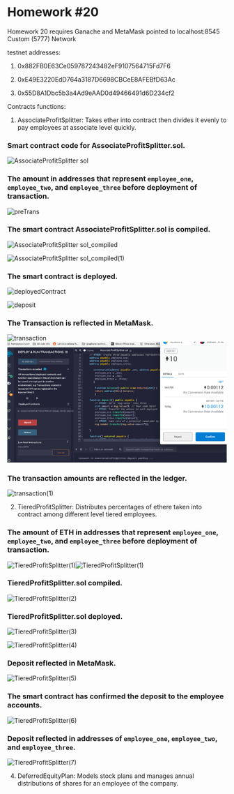 # Homework #20

Homework 20 requires Ganache and MetaMask pointed to localhost:8545
Custom (5777) Network

testnet addresses:
1. 0x882FB0E63Ce059787243482eF9107564715Fd7F6

2. 0xE49E3220EdD764a3187D6698CBCeE8AFEBfD63Ac

3. 0x55D8A1Dbc5b3a4Ad9eAAD0d49466491d6D234cf2


Contracts functions:
1. AssociateProfitSplitter: Takes ether into contract then divides it evenly to pay employees at associate level quickly.
 
### Smart contract code for AssociateProfitSplitter.sol.
![AssociateProfitSplitter sol](https://user-images.githubusercontent.com/70610967/109243692-3b5fd980-7792-11eb-8200-366dee37fc99.png)

### The amount in addresses that represent `employee_one`, `employee_two`, and `employee_three` before deployment of transaction.
![preTrans](https://user-images.githubusercontent.com/70610967/109243750-56cae480-7792-11eb-8652-f3d9c356619e.png)

### The smart contract AssociateProfitSplitter.sol is compiled. 
![AssociateProfitSplitter sol_compiled](https://user-images.githubusercontent.com/70610967/109243900-9c87ad00-7792-11eb-94cc-17cdcccf1975.png)

![AssociateProfitSplitter sol_compiled(1)](https://user-images.githubusercontent.com/70610967/109243816-72ce8600-7792-11eb-9ba7-7a0dd64d7f68.png)

### The smart contract is deployed.
![deployedContract](https://user-images.githubusercontent.com/70610967/109243937-ac06f600-7792-11eb-8468-2233fae44e02.png)

![deposit](https://user-images.githubusercontent.com/70610967/109243973-bb863f00-7792-11eb-9f8b-1797cbf26eb0.png)

### The Transaction is reflected in MetaMask.
![transaction](https://user-images.githubusercontent.com/70610967/109244016-ce007880-7792-11eb-9a65-84854c485c47.png)
![Deposit Trasaction](Images/transaction(1).png)

### The transaction amounts are reflected in the ledger.
![transaction(1)](https://user-images.githubusercontent.com/70610967/109244051-db1d6780-7792-11eb-83f1-3e9ebcc1f652.png)

2. TieredProfitSplitter: Distributes percentages of ethere taken into contract among different level tiered employees.

### The amount of ETH in addresses that represent `employee_one`, `employee_two`, and `employee_three` before deployment of transaction.
![TieredProfitSplitter(1)](https://user-images.githubusercontent.com/70610967/109244573-c8576280-7793-11eb-9c31-7ac7da1ce8a0.png)![TieredProfitSplitter(1)](https://user-images.githubusercontent.com/70610967/109244573-c8576280-7793-11eb-9c31-7ac7da1ce8a0.png)

### TieredProfitSplitter.sol compiled.
![TieredProfitSplitter(2)](https://user-images.githubusercontent.com/70610967/109244608-d6a57e80-7793-11eb-9e32-25f1a85a0056.png)

### TieredProfitSplitter.sol deployed.
![TieredProfitSplitter(3)](https://user-images.githubusercontent.com/70610967/109244624-de652300-7793-11eb-8538-4e035fc7fb92.png)

![TieredProfitSplitter(4)](https://user-images.githubusercontent.com/70610967/109244636-e2914080-7793-11eb-8f64-ca0a653ad8f6.png)

### Deposit reflected in MetaMask.
![TieredProfitSplitter(5)](https://user-images.githubusercontent.com/70610967/109244644-e58c3100-7793-11eb-8aa6-43e22ff84eec.png)

### The smart contract has confirmed the deposit to the employee accounts.
![TieredProfitSplitter(6)](https://user-images.githubusercontent.com/70610967/109244650-e8872180-7793-11eb-876f-efbbb4065353.png)

### Deposit reflected in addresses of `employee_one`, `employee_two`,  and `employee_three`.
![TieredProfitSplitter(7)](https://user-images.githubusercontent.com/70610967/109244660-ec1aa880-7793-11eb-97c7-883988855e36.png)

4. DeferredEquityPlan: Models stock plans and manages annual distributions of shares for an employee of the company.
